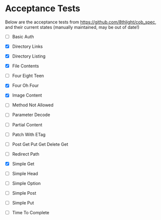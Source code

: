 # Acceptance Tests

Below are the acceptance tests from https://github.com/8thlight/cob_spec, and their current states (manually maintained, may be out of date!)

- [ ] Basic Auth
- [X] Directory Links
- [X] Directory Listing
- [X] File Contents
- [ ] Four Eight Teen
- [X] Four Oh Four
- [X] Image Content
- [ ] Method Not Allowed
- [ ] Parameter Decode
- [ ] Partial Content
- [ ] Patch With ETag
- [ ] Post Get Put Get Delete Get
- [ ] Redirect Path
- [X] Simple Get
- [ ] Simple Head
- [ ] Simple Option
- [ ] Simple Post
- [ ] Simple Put
- [ ] Time To Complete
  
